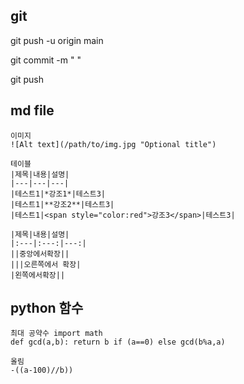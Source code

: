 ## git

git push -u origin main

git commit -m " "

git push

## md file 
```
이미지
![Alt text](/path/to/img.jpg "Optional title")
```

```
테이블
|제목|내용|설명|
|---|---|---|
|테스트1|*강조1*|테스트3|
|테스트1|**강조2**|테스트3|
|테스트1|<span style="color:red">강조3</span>|테스트3|

|제목|내용|설명|
|:---|:---:|---:|
||중앙에서확장||
|||오른쪽에서 확장|
|왼쪽에서확장||
```

## python 함수
```
최대 공약수 import math 
def gcd(a,b): return b if (a==0) else gcd(b%a,a) 

올림
-((a-100)//b))
```
